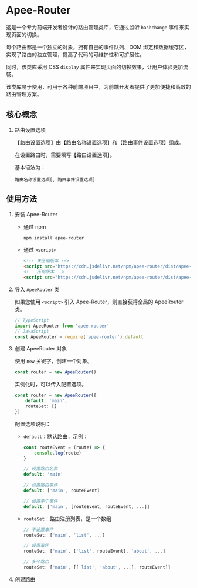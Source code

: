 # Apee-Router

这是一个专为前端开发者设计的路由管理类库，它通过监听 `hashchange` 事件来实现页面的切换。

每个路由都是一个独立的对象，拥有自己的事件队列、DOM 绑定和数据缓存区，实现了路由的独立管理，提高了代码的可维护性和可扩展性。

同时，该类库采用 CSS `display` 属性来实现页面的切换效果，让用户体验更加流畅。

该类库易于使用，可用于各种前端项目中，为前端开发者提供了更加便捷和高效的路由管理方案。

## 核心概念

1. 路由设置选项

    【路由设置选项】由【路由名称设置选项】和【路由事件设置选项】组成。

    在设置路由时，需要填写【路由设置选项】。

    基本语法为：

    ```
    路由名称设置选项[, 路由事件设置选项]
    ```

## 使用方法

1. 安装 Apee-Router

    - 通过 npm

        ```bash
        npm install apee-router
        ```
    - 通过 `<script>`

        ```html
        <!-- 未压缩版本 -->
        <script src="https://cdn.jsdelivr.net/npm/apee-router/dist/apee-router.js"></script>
        <!-- 压缩版本 -->
        <script src="https://cdn.jsdelivr.net/npm/apee-router/dist/apee-router.min.js"></script>
        ```

2. 导入 `ApeeRouter` 类

    如果您使用 `<script>` 引入 Apee-Router，则直接获得全局的 ApeeRouter 类。

    ```ts
    // TypeScript
    import ApeeRouter from 'apee-router'
    // JavaScript
    const ApeeRouter = require('apee-router').default
    ```

3. 创建 ApeeRouter 对象

    使用 `new`  关键字，创建一个对象。

    ```ts
    const router = new ApeeRouter()
    ```

    实例化时，可以传入配置选项。

    ```ts
    const router = new ApeeRouter({
        default: 'main',
        routeSet: []
    })
    ```

    配置选项说明：

    - `default`：默认路由，示例：

        ```ts
        const routeEvent = (route) => {
            console.log(route)
        }

        // 设置路由名称
        default: 'main'

        // 设置路由事件
        default: ['main', routeEvent]

        // 设置多个事件
        default: ['main', [routeEvent, routeEvent, ...]]
        ```

    - `routeSet`：路由注册列表，是一个数组

        ```ts
        // 不设置事件
        routeSet: ['main', 'list', ...]

        // 设置事件
        routeSet: ['main', ['list', routeEvent], 'about', ...]
        
        // 多个路由
        routeSet: ['main', [['list', 'about', ...], routeEvent]]
        ```
4. 创建路由

    ```

    ```